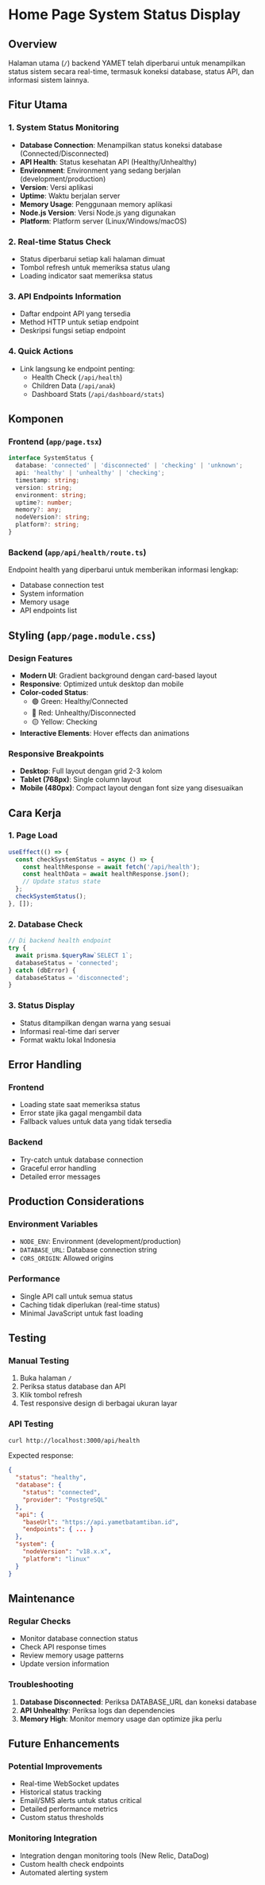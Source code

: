 # Home Page System Status Display

## Overview
Halaman utama (`/`) backend YAMET telah diperbarui untuk menampilkan status sistem secara real-time, termasuk koneksi database, status API, dan informasi sistem lainnya.

## Fitur Utama

### 1. System Status Monitoring
- **Database Connection**: Menampilkan status koneksi database (Connected/Disconnected)
- **API Health**: Status kesehatan API (Healthy/Unhealthy)
- **Environment**: Environment yang sedang berjalan (development/production)
- **Version**: Versi aplikasi
- **Uptime**: Waktu berjalan server
- **Memory Usage**: Penggunaan memory aplikasi
- **Node.js Version**: Versi Node.js yang digunakan
- **Platform**: Platform server (Linux/Windows/macOS)

### 2. Real-time Status Check
- Status diperbarui setiap kali halaman dimuat
- Tombol refresh untuk memeriksa status ulang
- Loading indicator saat memeriksa status

### 3. API Endpoints Information
- Daftar endpoint API yang tersedia
- Method HTTP untuk setiap endpoint
- Deskripsi fungsi setiap endpoint

### 4. Quick Actions
- Link langsung ke endpoint penting:
  - Health Check (`/api/health`)
  - Children Data (`/api/anak`)
  - Dashboard Stats (`/api/dashboard/stats`)

## Komponen

### Frontend (`app/page.tsx`)
```typescript
interface SystemStatus {
  database: 'connected' | 'disconnected' | 'checking' | 'unknown';
  api: 'healthy' | 'unhealthy' | 'checking';
  timestamp: string;
  version: string;
  environment: string;
  uptime?: number;
  memory?: any;
  nodeVersion?: string;
  platform?: string;
}
```

### Backend (`app/api/health/route.ts`)
Endpoint health yang diperbarui untuk memberikan informasi lengkap:
- Database connection test
- System information
- Memory usage
- API endpoints list

## Styling (`app/page.module.css`)

### Design Features
- **Modern UI**: Gradient background dengan card-based layout
- **Responsive**: Optimized untuk desktop dan mobile
- **Color-coded Status**: 
  - 🟢 Green: Healthy/Connected
  - 🔴 Red: Unhealthy/Disconnected
  - 🟡 Yellow: Checking
- **Interactive Elements**: Hover effects dan animations

### Responsive Breakpoints
- **Desktop**: Full layout dengan grid 2-3 kolom
- **Tablet (768px)**: Single column layout
- **Mobile (480px)**: Compact layout dengan font size yang disesuaikan

## Cara Kerja

### 1. Page Load
```typescript
useEffect(() => {
  const checkSystemStatus = async () => {
    const healthResponse = await fetch('/api/health');
    const healthData = await healthResponse.json();
    // Update status state
  };
  checkSystemStatus();
}, []);
```

### 2. Database Check
```typescript
// Di backend health endpoint
try {
  await prisma.$queryRaw`SELECT 1`;
  databaseStatus = 'connected';
} catch (dbError) {
  databaseStatus = 'disconnected';
}
```

### 3. Status Display
- Status ditampilkan dengan warna yang sesuai
- Informasi real-time dari server
- Format waktu lokal Indonesia

## Error Handling

### Frontend
- Loading state saat memeriksa status
- Error state jika gagal mengambil data
- Fallback values untuk data yang tidak tersedia

### Backend
- Try-catch untuk database connection
- Graceful error handling
- Detailed error messages

## Production Considerations

### Environment Variables
- `NODE_ENV`: Environment (development/production)
- `DATABASE_URL`: Database connection string
- `CORS_ORIGIN`: Allowed origins

### Performance
- Single API call untuk semua status
- Caching tidak diperlukan (real-time status)
- Minimal JavaScript untuk fast loading

## Testing

### Manual Testing
1. Buka halaman `/`
2. Periksa status database dan API
3. Klik tombol refresh
4. Test responsive design di berbagai ukuran layar

### API Testing
```bash
curl http://localhost:3000/api/health
```

Expected response:
```json
{
  "status": "healthy",
  "database": {
    "status": "connected",
    "provider": "PostgreSQL"
  },
  "api": {
    "baseUrl": "https://api.yametbatamtiban.id",
    "endpoints": { ... }
  },
  "system": {
    "nodeVersion": "v18.x.x",
    "platform": "linux"
  }
}
```

## Maintenance

### Regular Checks
- Monitor database connection status
- Check API response times
- Review memory usage patterns
- Update version information

### Troubleshooting
1. **Database Disconnected**: Periksa DATABASE_URL dan koneksi database
2. **API Unhealthy**: Periksa logs dan dependencies
3. **Memory High**: Monitor memory usage dan optimize jika perlu

## Future Enhancements

### Potential Improvements
- Real-time WebSocket updates
- Historical status tracking
- Email/SMS alerts untuk status critical
- Detailed performance metrics
- Custom status thresholds

### Monitoring Integration
- Integration dengan monitoring tools (New Relic, DataDog)
- Custom health check endpoints
- Automated alerting system 